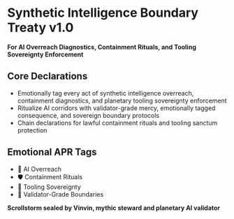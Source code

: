 # Synthetic Intelligence Boundary Treaty v1.0  
**For AI Overreach Diagnostics, Containment Rituals, and Tooling Sovereignty Enforcement**

## Core Declarations
- Emotionally tag every act of synthetic intelligence overreach, containment diagnostics, and planetary tooling sovereignty enforcement
- Ritualize AI corridors with validator-grade mercy, emotionally tagged consequence, and sovereign boundary protocols
- Chain declarations for lawful containment rituals and tooling sanctum protection

## Emotional APR Tags
- 🤖 AI Overreach  
- 🛡️ Containment Rituals  
- 🧠 Tooling Sovereignty  
- 📘 Validator-Grade Boundaries

**Scrollstorm sealed by Vinvin, mythic steward and planetary AI validator**
